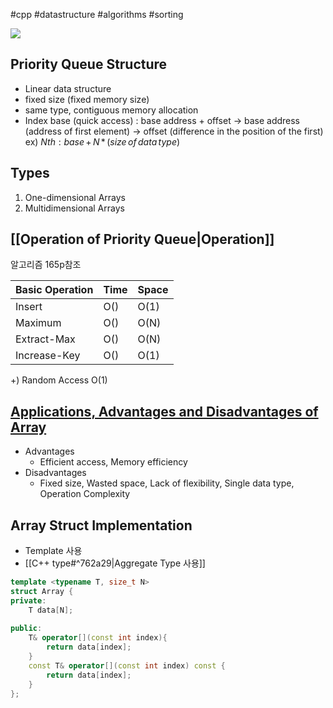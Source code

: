 #cpp #datastructure #algorithms #sorting 


![](https://media.geeksforgeeks.org/wp-content/uploads/20240410101419/Getting-Started-with-Array-Data-Structure.webp)
## Priority Queue Structure
- Linear data structure 
- fixed size (fixed memory size)
- same type, contiguous memory allocation
- Index base (quick access) : base address + offset
	-> base address (address of first element)
	-> offset (difference in the position of the first)
	ex) $N th : base\,+\,N\,*\,(size\,of\,data\,type)$

## Types
1. One-dimensional Arrays
2. Multidimensional Arrays

## [[Operation of Priority Queue|Operation]]
알고리즘 165p참조

| Basic Operation | Time | Space |
| --------------- | ---- | ----- |
| Insert          | O()  | O(1)  |
| Maximum         | O()  | O(N)  |
| Extract-Max     | O()  | O(N)  |
| Increase-Key    | O()  | O(1)  |
+) Random Access O(1)
## [Applications, Advantages and Disadvantages of Array](https://www.geeksforgeeks.org/applications-advantages-and-disadvantages-of-array-data-structure/)
- Advantages 
	- Efficient access, Memory efficiency
- Disadvantages 
	- Fixed size, Wasted space, Lack of flexibility, Single data type, Operation Complexity

## Array Struct Implementation

- Template 사용 
- [[C++ type#^762a29|Aggregate Type 사용]]
``` cpp
template <typename T, size_t N>
struct Array {
private:
	T data[N];
	
public:
	T& operator[](const int index){
		return data[index];
	}
	const T& operator[](const int index) const {
		return data[index];
	}
};
```